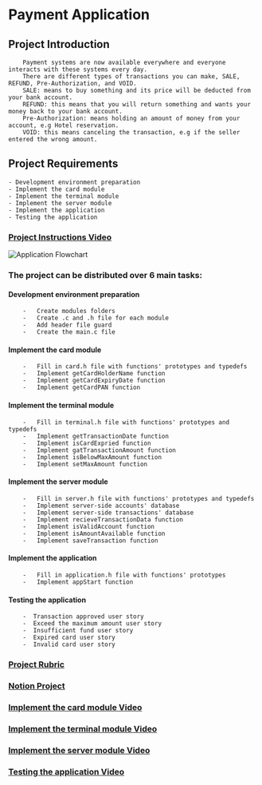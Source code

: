 # Payment Application
  

## Project Introduction
        Payment systems are now available everywhere and everyone interacts with these systems every day.
        There are different types of transactions you can make, SALE, REFUND, Pre-Authorization, and VOID.
        SALE: means to buy something and its price will be deducted from your bank account.
        REFUND: this means that you will return something and wants your money back to your bank account.
        Pre-Authorization: means holding an amount of money from your account, e.g Hotel reservation.
        VOID: this means canceling the transaction, e.g if the seller entered the wrong amount.


## Project Requirements
    - Development environment preparation
    - Implement the card module
    - Implement the terminal module
    - Implement the server module
    - Implement the application
    - Testing the application

### [Project Instructions Video](https://drive.google.com/file/d/1j_cUsUeqjQGy7Qt7IaLZPnssU1n6Qyy1/view?usp=sharing)
![Application Flowchart](https://drive.google.com/file/d/1NwftWZq8P9JkiO7-CAEIahu9OeWqbHHS/view)


### **The project can be distributed over 6 main tasks:**

   #### Development environment preparation
        -   Create modules folders
        -   Create .c and .h file for each module
        -   Add header file guard
        -   Create the main.c file

   #### Implement the card module
        -   Fill in card.h file with functions' prototypes and typedefs
        -   Implement getCardHolderName function
        -   Implement getCardExpiryDate function
        -   Implement getCardPAN function

   #### Implement the terminal module
        -   Fill in terminal.h file with functions' prototypes and typedefs
        -   Implement getTransactionDate function
        -   Implement isCardExpried function
        -   Implement gatTransactionAmount function
        -   Implement isBelowMaxAmount function
        -   Implement setMaxAmount function

   #### Implement the server module
        -   Fill in server.h file with functions' prototypes and typedefs
        -   Implement server-side accounts' database
        -   Implement server-side transactions' database
        -   Implement recieveTransactionData function
        -   Implement isValidAccount function
        -   Implement isAmountAvailable function
        -   Implement saveTransaction function

   #### Implement the application
        -   Fill in application.h file with functions' prototypes
        -   Implement appStart function

   #### Testing the application
        -  Transaction approved user story
        -  Exceed the maximum amount user story
        -  Insufficient fund user story
        -  Expired card user story
        -  Invalid card user story

### [Project Rubric](https://drive.google.com/file/d/1wwkbG36Q5t9bB7oUNJFR6oiEvDodM-GA/view?usp=sharing)
### [Notion Project](https://www.notion.so/FWD-e0d6e4ee4304402aafd0621a65742a31)

### [Implement the card module Video](https://drive.google.com/drive/folders/1Hz-rbGvAo1RuQSRjge3SJX_NlU7rvye8?usp=sharing)
### [Implement the terminal module Video](https://drive.google.com/drive/folders/1XLm9kIIf7bdv9NM4dnBIPEc9CWMGaijy?usp=sharing)
### [Implement the server module Video](https://drive.google.com/drive/folders/1M8wLTHSzR7DL_gTMRkLFWMB_0ME1DOYP?usp=sharing)
### [Testing the application Video](https://drive.google.com/drive/folders/17y0lFYcrSvfYPuyp8PlcTMGEcKJVrCEJ?usp=sharing)
